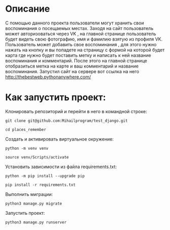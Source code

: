 # Описание 
С помощью данного проекта пользователи могут хранить свои воспоминания о посещаемых местах.
Заходя на  сайт пользователь может авторизоваться через VK , на главной странице пользователь будет видеть свою фотографию, имя и фамилию взятую из профиля VK. Пользователь может добавить свое воспоминания , для этого нужно нажать на кнопку и вы попадете на страницу с формой на которой будет карта где нужно будет поставить метку и написать к ней название воспоминания и комментарий. После этого на главной странице отобразиться метка на карте и ваш комментарий и название воспоминания.
Запустил сайт на сервере вот ссылка на него http://thebestweb.pythonanywhere.com/ 
# Как запустить проект:
Клонировать репозиторий и перейти в него в командной строке:

```
git clone git@github.com:Mihailprogram/test_django.git
```
```
cd places_remember
```

Cоздать и активировать виртуальное окружение:

```
python -m venv venv
```

```
source venv/Scripts/activate
```

Установить зависимости из файла requirements.txt:

```
python -m pip install --upgrade pip
```

```
pip install -r requirements.txt
```

Выполнить миграции:

```
python3 manage.py migrate
```

Запустить проект:

```
python3 manage.py runserver
```